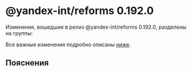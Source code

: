 # @yandex-int/reforms 0.192.0

<!-- ЧЕЛОВЕЧЕСКОЕ ВСТУПЛЕНИЕ -->

Изменения, вошедшие в релиз @yandex-int/reforms 0.192.0, разделены на группы:

Все важные изменения подробно описаны [ниже](#Пояснения).

## Пояснения

